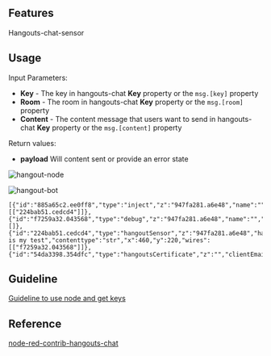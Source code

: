 ## Features
Hangouts-chat-sensor

## Usage
<p>Input Parameters:
    <ul>
        <li><b>Key</b> - The key in hangouts-chat <b>Key</b> property or the <code>msg.[key]</code> property</li>
        <li><b>Room</b> - The room in hangouts-chat <b>Key</b> property or the <code>msg.[room]</code> property</li>
        <li><b>Content</b> - The content message that users want to send in hangouts-chat <b>Key</b> property or the <code>msg.[content]</code> property</li>
    </ul>
</p>
<p>Return values:
    <ul>
        <li><b>payload</b> Will content sent or provide an error state</li>
    </ul>
</p>

![hangout-node](https://cdn.jsdelivr.net/gh/taminhhienmor/node-red-contrib-hangouts-chat-sensor/source/image/hangout-node.png)

![hangout-bot](https://cdn.jsdelivr.net/gh/taminhhienmor/node-red-contrib-hangouts-chat-sensor/source/image/hangout-bot.png)

``` node
[{"id":"885a65c2.ee0ff8","type":"inject","z":"947fa281.a6e48","name":"","topic":"","payload":"","payloadType":"date","repeat":"","crontab":"","once":false,"onceDelay":0.1,"x":180,"y":220,"wires":[["224bab51.cedcd4"]]},{"id":"f7259a32.043568","type":"debug","z":"947fa281.a6e48","name":"","active":true,"tosidebar":true,"console":false,"tostatus":false,"complete":"false","x":730,"y":220,"wires":[]},{"id":"224bab51.cedcd4","type":"hangoutSensor","z":"947fa281.a6e48","hangoutsCertificate":"54da3398.354dfc","roomproperty":"AAAALmeclyU","roomtype":"str","contentproperty":"This is my test","contenttype":"str","x":460,"y":220,"wires":[["f7259a32.043568"]]},{"id":"54da3398.354dfc","type":"hangoutsCertificate","z":"","clientEmail":"","privateKey":""}]
```

## Guideline
<a href="https://github.com/taminhhienmor/node-red-contrib-hangouts-chat-sensor/tree/master/source/docs/hangouts-chat-guideline-v0.0.3.docx">Guideline to use node and get keys</a>

## Reference
<a href="https://flows.nodered.org/node/node-red-contrib-hangouts-chat">node-red-contrib-hangouts-chat</a>